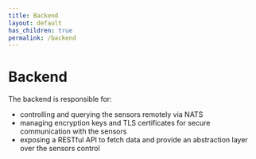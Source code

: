 ```yaml
---
title: Backend
layout: default
has_children: true
permalink: /backend
---
```


# Backend

The backend is responsible for:

- controlling and querying the sensors remotely via NATS
- managing encryption keys and TLS certificates for secure communication with the sensors
- exposing a RESTful API to fetch data and provide an abstraction layer over the sensors control
